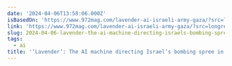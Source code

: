 ```yaml
---
date: '2024-04-06T13:58:06.000Z'
isBasedOn: 'https://www.972mag.com/lavender-ai-israeli-army-gaza/?src=longreads'
link: 'https://www.972mag.com/lavender-ai-israeli-army-gaza/?src=longreads'
slug: 2024-04-06-lavender-the-ai-machine-directing-israels-bombing-spree-in-gaza
tags:
  - ai
title: '‘Lavender’: The AI machine directing Israel’s bombing spree in Gaza'
---
```



